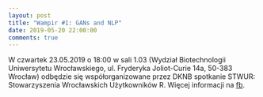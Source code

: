 ```yaml
---
layout: post
title: "Wampir #1: GANs and NLP"
date: 2019-05-20 22:00:00
comments: true
---
```

  
W czwartek 23.05.2019 o 18:00 w sali 1.03 (Wydział Biotechnologii Uniwersytetu Wrocławskiego, ul. Fryderyka Joliot-Curie 14a, 50-383 Wrocław) odbędzie się współorganizowane przez DKNB spotkanie STWUR: Stowarzyszenia Wrocławskich Użytkowników R. Więcej informacji na [fb](https://www.facebook.com/events/623717791475135/).


